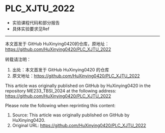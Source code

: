 # PLC_XJTU_2022
* 实验课程代码和部分报告
* 具体实验要求见Ref

---
本文首发于 GitHub HuXinying0420的仓库，原地址：https://github.com/HuXinying0420/PLC_XJTU_2022
 
转载请注明：
 
1. 出处：本文首发于 GitHub HuXinying0420 的仓库
2. 原文地址：https://github.com/HuXinying0420/PLC_XJTU_2022
 
This article was originally published on GitHub by HuXinying0420 in the repository ME233_TBSI_2024 at the following address: https://github.com/HuXinying0420/PLC_XJTU_2022

Please note the following when reprinting this content:

1. Source: This article was originally published on GitHub by HuXinying0420.
2. Original URL: https://github.com/HuXinying0420/PLC_XJTU_2022
